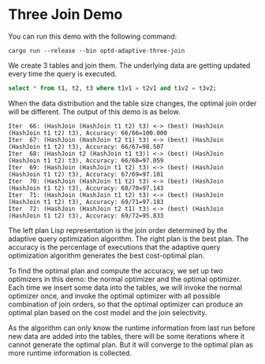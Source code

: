 # Three Join Demo

You can run this demo with the following command:

```shell
cargo run --release --bin optd-adaptive-three-join
```

We create 3 tables and join them. The underlying data are getting updated every time the query is executed.

```sql
select * from t1, t2, t3 where t1v1 = t2v1 and t1v2 = t3v2;
```

When the data distribution and the table size changes, the optimal join order will be different. The output of this demo is as below.

```plain
Iter  66: (HashJoin (HashJoin t1 t2) t3) <-> (best) (HashJoin (HashJoin t1 t2) t3), Accuracy: 66/66=100.000
Iter  67: (HashJoin (HashJoin t2 t1) t3) <-> (best) (HashJoin (HashJoin t1 t2) t3), Accuracy: 66/67=98.507
Iter  68: (HashJoin t2 (HashJoin t1 t3)) <-> (best) (HashJoin (HashJoin t1 t2) t3), Accuracy: 66/68=97.059
Iter  69: (HashJoin (HashJoin t1 t2) t3) <-> (best) (HashJoin (HashJoin t1 t2) t3), Accuracy: 67/69=97.101
Iter  70: (HashJoin (HashJoin t1 t2) t3) <-> (best) (HashJoin (HashJoin t1 t2) t3), Accuracy: 68/70=97.143
Iter  71: (HashJoin (HashJoin t1 t2) t3) <-> (best) (HashJoin (HashJoin t1 t2) t3), Accuracy: 69/71=97.183
Iter  72: (HashJoin (HashJoin t2 t1) t3) <-> (best) (HashJoin (HashJoin t1 t2) t3), Accuracy: 69/72=95.833
```

The left plan Lisp representation is the join order determined by the adaptive query optimization algorithm. The right plan is the best plan. The accuracy is the percentage of executions that the adaptive query optimization algorithm generates the best cost-optimal plan.

To find the optimal plan and compute the accuracy, we set up two optimizers in this demo: the normal optimizer and the optimal optimizer. Each time we insert some data into the tables, we will invoke the normal optimizer once, and invoke the optimal optimizer with all possible combination of join orders, so that the optimal optimizer can produce an optimal plan based on the cost model and the join selectivity.

As the algorithm can only know the runtime information from last run before new data are added into the tables, there will be some iterations where it cannot generate the optimal plan. But it will converge to the optimal plan as more runtime information is collected.
